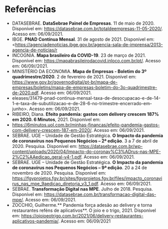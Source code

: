 # Referências

-	DATASEBRAE. **DataSebrae Painel de Empresas**. 11 de maio de 2020. Disponível em: <https://datasebrae.com.br/totaldeempresas-11-05-2020/>. Acesso em: 06/09/2021.
-	IBGE. **PNAD Contínua Mensal**. 31 de agosto de 2021. Disponível em: <https://agenciadenoticias.ibge.gov.br/agencia-sala-de-imprensa/2013-agencia-de-noticias/r
-	INCOGNIA. **Mapa brasileiro da COVID-19**. 23 de março de 2021. Disponível em: <https://mapabrasileirodacovid.inloco.com.br/pt/>. Acesso em: 06/09//2021.
-	MINISTÉRIO DA ECONOMIA. **Mapa de Empresas - Boletim do 3º quadrimestre/2020**. 2 de fevereiro de 2021. Disponível em: <https://www.gov.br/governodigital/pt-br/mapa-de-empresas/boletins/mapa-de-empresas-boletim-do-3o-quadrimestre-de-2020.pdf>. Acesso em: 06/09/2021.
-	eleases/31479-pnad-continua-mensal-taxa-de-desocupacao-e-de-14-1-e-taxa-de-subutilizacao-e-de-28-6-no-trimestre-encerrado-em-junho>. Acesso em: 06/09/2021.
-	RIBEIRO, Diana. **Efeito pandemia: gastos com delivery crescem 187% em 2020. 6 Minutos**, 2021.  Disponível em: 
-	<https://6minutos.uol.com.br/minhas-financas/efeito-pandemia-gastos-com-delivery-crescem-187-em-2020/>. Acesso em: 06/09/2021.
-	SEBRAE. UGE – Unidade de Gestão Estratégica. **O Impacto da pandemia de coronavírus nos Pequenos Negócios – 2ª edição**. 3 a 7 de abril de 2020. Pesquisa. Disponível em: <https://datasebrae.com.br/wp-content/uploads/2020/04/Impacto-do-coronav%C3%ADrus-nas-MPE-2%C2%AAedicao_geral-v4-1.pdf>. Acesso em: 06/09/2021.
-	SEBRAE. UGE – Unidade de Gestão Estratégica. **O Impacto da pandemia de coronavírus nos Pequenos Negócios – 9ª edição**. 20 a 24 de novembro de 2020. Pesquisa. Disponível em:  <https://fgvprojetos.fgv.br/sites/fgvprojetos.fgv.br/files/impacto_coronavirus_nas_mpe_9aedicao_diretoria_v3_1.pdf>. Acesso em: 06/09/2021.
-	SEBRAE. **Transformação Digital nas MPE**. Julho de 2018. Pesquisa. Disponível em: <https://datasebrae.com.br/transformacao-digital-das-mpe/>. Acesso em: 06/09/2021.
-	ZOCCHIO, Guilherme.** Pandemia força adesão ao delivery e torna restaurantes reféns de aplicativos**. O joio e o trigo, 2021. Disponível em:  <https://ojoioeotrigo.com.br/2021/06/delivery-restaurantes-aplicativos-pandemia/>. Acesso em: 06/09/2021
